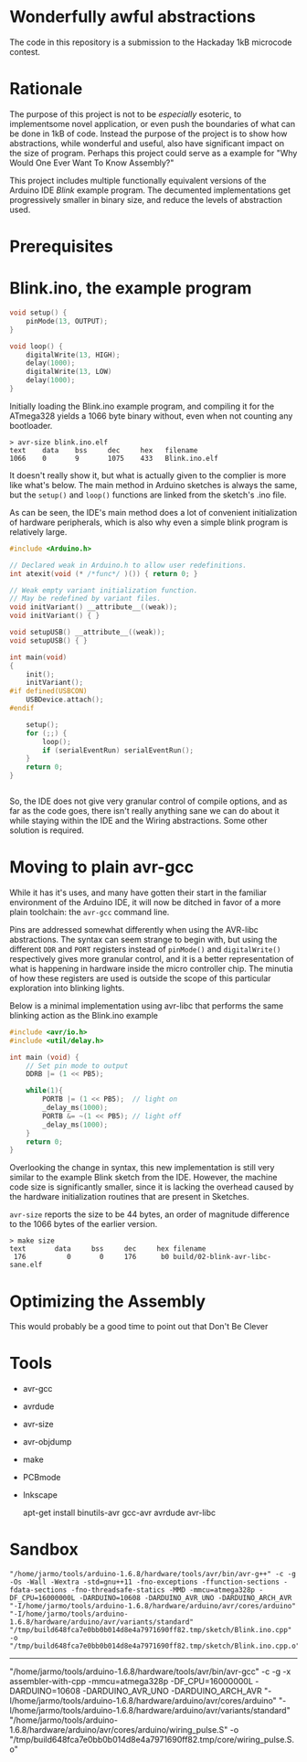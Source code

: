 

# Wonderfully awful abstractions

The code in this repository is a submission to the Hackaday 1kB microcode contest.

# Rationale

The purpose of this project is not to be *especially* esoteric, to implementsome novel application, or even push the boundaries of what can be done in 1kB of code. Instead the purpose of the project is to show how abstractions, while wonderful and useful, also have significant impact on the size of program. Perhaps this project could serve as a example for "Why Would One Ever Want To Know Assembly?"

This project includes multiple functionally equivalent versions of the Arduino IDE *Blink* example program. The decumented implementations get progressively smaller in binary size, and reduce the levels of abstraction used.

# Prerequisites


# Blink.ino, the example program

```c
void setup() {
    pinMode(13, OUTPUT);
}

void loop() {
    digitalWrite(13, HIGH);
    delay(1000);
    digitalWrite(13, LOW)
    delay(1000);
}
```
Initially loading the Blink.ino example program, and compiling it for the ATmega328 yields a 1066 byte binary without, even when not counting any bootloader.

```
> avr-size blink.ino.elf
text    data    bss     dec     hex   filename
1066    0       9       1075    433   Blink.ino.elf
```

It doesn't really show it, but what is actually given to the complier is more like what's below. The main method in Arduino sketches is always the same, but the `setup()` and `loop()` functions are linked from the sketch's .ino file.

As can be seen, the IDE's main method does a lot of convenient initialization of hardware peripherals, which is also why even a simple blink program is relatively large.

```c
#include <Arduino.h>

// Declared weak in Arduino.h to allow user redefinitions.
int atexit(void (* /*func*/ )()) { return 0; }

// Weak empty variant initialization function.
// May be redefined by variant files.
void initVariant() __attribute__((weak));
void initVariant() { }

void setupUSB() __attribute__((weak));
void setupUSB() { }

int main(void)
{
	init();
	initVariant();
#if defined(USBCON)
	USBDevice.attach();
#endif

	setup();
	for (;;) {
		loop();
		if (serialEventRun) serialEventRun();
	}
	return 0;
}



```

So, the IDE does not give very granular control of compile options, and as far as the code goes, there isn't really anything sane we can do about it while staying within the IDE and the Wiring abstractions. Some other solution is required.


# Moving to plain avr-gcc

While it has it's uses, and many have gotten their start in the familiar environment of the Arduino IDE, it will now be ditched in favor of a more plain toolchain: the `avr-gcc` command line.

Pins are addressed somewhat differently when using the AVR-libc abstractions. The syntax can seem strange to begin with, but using the different `DDR` and `PORT` registers instead of `pinMode()` and `digitalWrite()` respectively gives more granular control, and it is a better representation of what is happening in hardware inside the micro controller chip. The minutia of how these registers are used is outside the scope of this particular exploration into blinking lights.

Below is a minimal implementation using avr-libc that performs the same blinking action as the Blink.ino example

```c
#include <avr/io.h>
#include <util/delay.h>

int main (void) {
	// Set pin mode to output
	DDRB |= (1 << PB5);

	while(1){
		PORTB |= (1 << PB5);  // light on
		_delay_ms(1000);
		PORTB &= ~(1 << PB5); // light off
		_delay_ms(1000);
	}
	return 0;
}
```

Overlooking the change in syntax, this new implementation is still very similar to the example Blink sketch from the IDE. However, the machine code size is significantly smaller, since it is lacking the overhead caused by the hardware initialization routines that are present in Sketches.

`avr-size` reports the size to be 44 bytes, an order of magnitude difference to the 1066 bytes of the earlier version.

```
> make size
text	   data	    bss	    dec	    hex	filename
 176	      0	      0	    176	     b0	build/02-blink-avr-libc-sane.elf

```



# Optimizing the Assembly

This would probably be a good time to point out that Don't Be Clever


# Tools

- avr-gcc
- avrdude
- avr-size
- avr-objdump
- make
- PCBmode
- Inkscape

    apt-get install binutils-avr gcc-avr avrdude avr-libc


# Sandbox

    "/home/jarmo/tools/arduino-1.6.8/hardware/tools/avr/bin/avr-g++" -c -g -Os -Wall -Wextra -std=gnu++11 -fno-exceptions -ffunction-sections -fdata-sections -fno-threadsafe-statics -MMD -mmcu=atmega328p -DF_CPU=16000000L -DARDUINO=10608 -DARDUINO_AVR_UNO -DARDUINO_ARCH_AVR   "-I/home/jarmo/tools/arduino-1.6.8/hardware/arduino/avr/cores/arduino" "-I/home/jarmo/tools/arduino-1.6.8/hardware/arduino/avr/variants/standard" "/tmp/build648fca7e0bb0b014d8e4a7971690ff82.tmp/sketch/Blink.ino.cpp" -o "/tmp/build648fca7e0bb0b014d8e4a7971690ff82.tmp/sketch/Blink.ino.cpp.o"

---

"/home/jarmo/tools/arduino-1.6.8/hardware/tools/avr/bin/avr-gcc" -c -g -x assembler-with-cpp -mmcu=atmega328p -DF_CPU=16000000L -DARDUINO=10608 -DARDUINO_AVR_UNO -DARDUINO_ARCH_AVR   "-I/home/jarmo/tools/arduino-1.6.8/hardware/arduino/avr/cores/arduino" "-I/home/jarmo/tools/arduino-1.6.8/hardware/arduino/avr/variants/standard" "/home/jarmo/tools/arduino-1.6.8/hardware/arduino/avr/cores/arduino/wiring_pulse.S" -o "/tmp/build648fca7e0bb0b014d8e4a7971690ff82.tmp/core/wiring_pulse.S.o"
